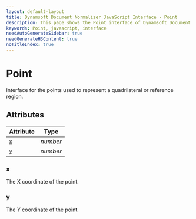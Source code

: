 ```yaml
---
layout: default-layout
title: Dynamsoft Document Normalizer JavaScript Interface - Point
description: This page shows the Point interface of Dynamsoft Document Normalizer for JavaScript.
keywords: Point, javascript, interface
needAutoGenerateSidebar: true
needGenerateH3Content: true
noTitleIndex: true
---
```


# Point

Interface for the points used to represent a quadrilateral or reference region.

## Attributes

| Attribute | Type | 
|---------- | ---- | 
| [ `x` ](#x) | *number* |
| [ `y` ](#y) | *number* |

### x

The X coordinate of the point.

### y

The Y coordinate of the point.